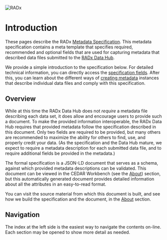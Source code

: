 ![RADx](https://radx-hub.nih.gov/assets/img/radx-circle-collage.png)

# Introduction

These pages describe the RADx [Metadata Specification](specification.md).  This metadata specification contains a meta template that specifies required, recommended and optional fields that are used for capturing metadata that described data files submitted to the [RADx Data Hub](https://radx-hub.nih.gov/home).

We provide a simple introduction to the specification below. For detailed technical information, you can directly access the [specification fields](specification.md). After this, you can learn about the different ways of [creating metadata](creating-metadata.md) instances that describe individual data files and comply with this specification.

## Overview

While at this time the RADx Data Hub does not *require* a metadata file describing each data set, it does allow and encourage users to provide such a document. To make the provided information interoperable, the RADx Data Hub requires that provided metadata follow the specification described in this document. Only two fields are required to be provided, but many others are recommended to maximize the ability for others to find, use, and properly credit your data. (As the specification and the Data Hub mature, we expect to require a metadata description for each submitted data file, and to require additional fields be provided in the metadata.) 

The formal specification is a JSON-LD document that serves as a schema, against which provided metadata descriptions can be validated. This document can be viewed in the CEDAR Workbench (see the [About](about.md)) section, but this automatically generated document provides detailed information about all the attributes in an easy-to-read format. 

You can visit the source material from which this document is built, and see how we build the specification and the document, in the [About](about.md) section.

## Navigation

The index at the left side is the easiest way to navigate the contents on-line. Each section may be opened to show more detail as needed.
